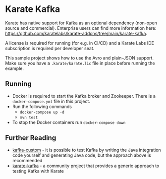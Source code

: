 # Karate Kafka

Karate has native support for Kafka as an optional dependency (non-open source and commercial). Enterprise users can find more information here: https://github.com/karatelabs/karate-addons/tree/main/karate-kafka. 

A license is required for running (for e.g. in CI/CD) and a Karate Labs IDE subscription is required per developer seat.

This sample project shows how to use the Avro and plain-JSON support. Make sure you have a `.karate/karate.lic` file in place before running the example.

## Running
* Docker is required to start the Kafka broker and Zookeeper. There is a `docker-compose.yml` file in this project.
* Run the following commands
  * `docker-compose up -d`
  * `mvn test`
* To stop the Docker containers run `docker-compose down`

## Further Reading
* [kafka-custom](../kafka-custom/README.md) - it is possible to test Kafka by writing the Java integration code yourself and generating Java code, but the approach above is recommended
* [karate-kafka](https://github.com/Sdaas/karate-kafka) - a community project that provides a generic approach to testing Kafka with Karate
